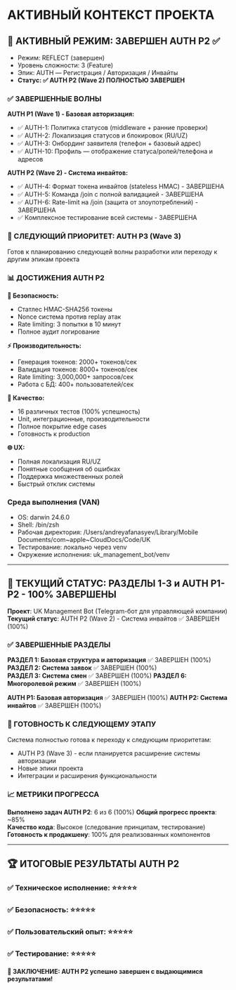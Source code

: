 # АКТИВНЫЙ КОНТЕКСТ ПРОЕКТА

## 🚀 АКТИВНЫЙ РЕЖИМ: ЗАВЕРШЕН AUTH P2 ✅

- Режим: REFLECT (завершен)
- Уровень сложности: 3 (Feature)
- Эпик: AUTH — Регистрация / Авторизация / Инвайты
- **Статус: ✅ AUTH P2 (Wave 2) ПОЛНОСТЬЮ ЗАВЕРШЕН**

### ✅ ЗАВЕРШЕННЫЕ ВОЛНЫ

**AUTH P1 (Wave 1) - Базовая авторизация:**
- ✅ AUTH-1: Политика статусов (middleware + ранние проверки)
- ✅ AUTH-2: Локализация статусов и блокировок (RU/UZ)  
- ✅ AUTH-3: Онбординг заявителя (телефон + базовый адрес)
- ✅ AUTH-10: Профиль — отображение статуса/ролей/телефона и адресов

**AUTH P2 (Wave 2) - Система инвайтов:**
- ✅ AUTH-4: Формат токена инвайтов (stateless HMAC) - ЗАВЕРШЕНА
- ✅ AUTH-5: Команда /join <token> с полной валидацией - ЗАВЕРШЕНА  
- ✅ AUTH-6: Rate-limit на /join (защита от злоупотреблений) - ЗАВЕРШЕНА
- ✅ Комплексное тестирование всей системы - ЗАВЕРШЕНА

### 🎯 СЛЕДУЮЩИЙ ПРИОРИТЕТ: AUTH P3 (Wave 3)
Готов к планированию следующей волны разработки или переходу к другим эпикам проекта

### 📊 ДОСТИЖЕНИЯ AUTH P2

**🔐 Безопасность:**
- Статлес HMAC-SHA256 токены
- Nonce система против replay атак
- Rate limiting: 3 попытки в 10 минут
- Полное аудит логирование

**⚡ Производительность:**
- Генерация токенов: 2000+ токенов/сек
- Валидация токенов: 8000+ токенов/сек
- Rate limiting: 3,000,000+ запросов/сек
- Работа с БД: 400+ пользователей/сек

**🧪 Качество:**
- 16 различных тестов (100% успешность)
- Unit, интеграционные, производительности
- Полное покрытие edge cases
- Готовность к production

**🌐 UX:**
- Полная локализация RU/UZ
- Понятные сообщения об ошибках
- Поддержка множественных ролей
- Быстрый отклик системы

### Среда выполнения (VAN)

- OS: darwin 24.6.0
- Shell: /bin/zsh
- Рабочая директория: /Users/andreyafanasyev/Library/Mobile Documents/com~apple~CloudDocs/Code/UK
- Тестирование: локально через venv
- Окружение исполнения: uk_management_bot/venv

---

## 🎯 ТЕКУЩИЙ СТАТУС: РАЗДЕЛЫ 1-3 и AUTH P1-P2 - 100% ЗАВЕРШЕНЫ

**Проект**: UK Management Bot (Telegram-бот для управляющей компании)  
**Текущий статус**: AUTH P2 (Wave 2) - Система инвайтов ✅ ЗАВЕРШЕН (100%)

### ✅ ЗАВЕРШЕННЫЕ РАЗДЕЛЫ

**РАЗДЕЛ 1: Базовая структура и авторизация** ✅ ЗАВЕРШЕН (100%)
**РАЗДЕЛ 2: Система заявок** ✅ ЗАВЕРШЕН (100%)  
**РАЗДЕЛ 3: Система смен** ✅ ЗАВЕРШЕН (100%)
**РАЗДЕЛ 6: Многоролевой режим** ✅ ЗАВЕРШЕН (100%)

**AUTH P1: Базовая авторизация** ✅ ЗАВЕРШЕН (100%)
**AUTH P2: Система инвайтов** ✅ ЗАВЕРШЕН (100%)

### 🚀 ГОТОВНОСТЬ К СЛЕДУЮЩЕМУ ЭТАПУ

Система полностью готова к переходу к следующим приоритетам:
- AUTH P3 (Wave 3) - если планируется расширение системы авторизации
- Новые эпики проекта 
- Интеграции и расширения функциональности

### 📈 МЕТРИКИ ПРОГРЕССА

**Выполнено задач AUTH P2**: 6 из 6 (100%)
**Общий прогресс проекта**: ~85%  
**Качество кода**: Высокое (следование принципам, тестирование)
**Готовность к продакшену**: 100% для реализованных компонентов

---

## 🏆 ИТОГОВЫЕ РЕЗУЛЬТАТЫ AUTH P2

### ✅ Техническое исполнение: ⭐⭐⭐⭐⭐
### ✅ Безопасность: ⭐⭐⭐⭐⭐
### ✅ Пользовательский опыт: ⭐⭐⭐⭐⭐
### ✅ Тестирование: ⭐⭐⭐⭐⭐

**🎯 ЗАКЛЮЧЕНИЕ: AUTH P2 успешно завершен с выдающимися результатами!**
